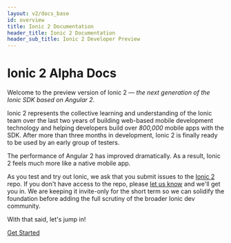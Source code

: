 ```yaml
---
layout: v2/docs_base
id: overview
title: Ionic 2 Documentation
header_title: Ionic 2 Documentation
header_sub_title: Ionic 2 Developer Preview
---
```

<h1 class="title">Ionic 2 Alpha Docs</h1>


Welcome to the preview version of Ionic 2 &mdash; *the next generation of the Ionic SDK based on Angular 2*.

Ionic 2 represents the collective learning and understanding of the Ionic team over the last two years of building web-based mobile development technology and helping developers build over <i>800,000</i> mobile apps with the SDK. After more than three months in development, Ionic 2 is finally ready to be used by an early group of testers.

The performance of Angular 2 has improved dramatically. As a result, Ionic 2 feels much more like a native mobile app.

As you test and try out Ionic, we ask that you submit issues to the [Ionic 2](https://github.com/driftyco/ionic2) repo. If you don't have access to the repo, please [let us know](mailto:max@ionic.io) and we'll get you in. We are keeping it invite-only for the short term so we can solidify the foundation before adding the full scrutiny of the broader Ionic dev community.

With that said, let's jump in!

<a href="guide/" button primary>Get Started</a>
